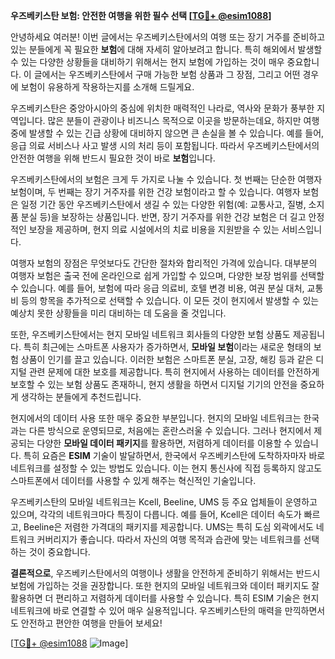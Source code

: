 **우즈베키스탄 보험: 안전한 여행을 위한 필수 선택 [[TG💪+ @esim1088](https://t.me/s/esim1088)]**

안녕하세요 여러분! 이번 글에서는 우즈베키스탄에서의 여행 또는 장기 거주를 준비하고 있는 분들에게 꼭 필요한 **보험**에 대해 자세히 알아보려고 합니다. 특히 해외에서 발생할 수 있는 다양한 상황들을 대비하기 위해서는 현지 보험에 가입하는 것이 매우 중요합니다. 이 글에서는 우즈베키스탄에서 구매 가능한 보험 상품과 그 장점, 그리고 어떤 경우에 보험이 유용하게 작용하는지를 소개해 드릴게요.

우즈베키스탄은 중앙아시아의 중심에 위치한 매력적인 나라로, 역사와 문화가 풍부한 지역입니다. 많은 분들이 관광이나 비즈니스 목적으로 이곳을 방문하는데요, 하지만 여행 중에 발생할 수 있는 긴급 상황에 대비하지 않으면 큰 손실을 볼 수 있습니다. 예를 들어, 응급 의료 서비스나 사고 발생 시의 처리 등이 포함됩니다. 따라서 우즈베키스탄에서의 안전한 여행을 위해 반드시 필요한 것이 바로 **보험**입니다.

우즈베키스탄에서의 보험은 크게 두 가지로 나눌 수 있습니다. 첫 번째는 단순한 여행자 보험이며, 두 번째는 장기 거주자를 위한 건강 보험이라고 할 수 있습니다. 여행자 보험은 일정 기간 동안 우즈베키스탄에서 생길 수 있는 다양한 위험(예: 교통사고, 질병, 소지품 분실 등)을 보장하는 상품입니다. 반면, 장기 거주자를 위한 건강 보험은 더 길고 안정적인 보장을 제공하며, 현지 의료 시설에서의 치료 비용을 지원받을 수 있는 서비스입니다.

여행자 보험의 장점은 무엇보다도 간단한 절차와 합리적인 가격에 있습니다. 대부분의 여행자 보험은 출국 전에 온라인으로 쉽게 가입할 수 있으며, 다양한 보장 범위를 선택할 수 있습니다. 예를 들어, 보험에 따라 응급 의료비, 호텔 변경 비용, 여권 분실 대처, 교통비 등의 항목을 추가적으로 선택할 수 있습니다. 이 모든 것이 현지에서 발생할 수 있는 예상치 못한 상황들을 미리 대비하는 데 도움을 줄 것입니다.

또한, 우즈베키스탄에서는 현지 모바일 네트워크 회사들의 다양한 보험 상품도 제공됩니다. 특히 최근에는 스마트폰 사용자가 증가하면서, **모바일 보험**이라는 새로운 형태의 보험 상품이 인기를 끌고 있습니다. 이러한 보험은 스마트폰 분실, 고장, 해킹 등과 같은 디지털 관련 문제에 대한 보호를 제공합니다. 특히 현지에서 사용하는 데이터를 안전하게 보호할 수 있는 보험 상품도 존재하니, 현지 생활을 하면서 디지털 기기의 안전을 중요하게 생각하는 분들에게 추천드립니다.

현지에서의 데이터 사용 또한 매우 중요한 부분입니다. 현지의 모바일 네트워크는 한국과는 다른 방식으로 운영되므로, 처음에는 혼란스러울 수 있습니다. 그러나 현지에서 제공되는 다양한 **모바일 데이터 패키지**를 활용하면, 저렴하게 데이터를 이용할 수 있습니다. 특히 요즘은 **ESIM** 기술이 발달하면서, 한국에서 우즈베키스탄에 도착하자마자 바로 네트워크를 설정할 수 있는 방법도 있습니다. 이는 현지 통신사에 직접 등록하지 않고도 스마트폰에서 데이터를 사용할 수 있게 해주는 혁신적인 기술입니다.

우즈베키스탄의 모바일 네트워크는 Kcell, Beeline, UMS 등 주요 업체들이 운영하고 있으며, 각각의 네트워크마다 특징이 다릅니다. 예를 들어, Kcell은 데이터 속도가 빠르고, Beeline은 저렴한 가격대의 패키지를 제공합니다. UMS는 특히 도심 외곽에서도 네트워크 커버리지가 좋습니다. 따라서 자신의 여행 목적과 습관에 맞는 네트워크를 선택하는 것이 중요합니다.

**결론적으로**, 우즈베키스탄에서의 여행이나 생활을 안전하게 준비하기 위해서는 반드시 보험에 가입하는 것을 권장합니다. 또한 현지의 모바일 네트워크와 데이터 패키지도 잘 활용하면 더 편리하고 저렴하게 데이터를 사용할 수 있습니다. 특히 ESIM 기술은 현지 네트워크에 바로 연결할 수 있어 매우 실용적입니다. 우즈베키스탄의 매력을 만끽하면서도 안전하고 편안한 여행을 만들어 보세요!

[[TG💪+ @esim1088](https://t.me/s/esim1088) ![Image](https://i.postimg.cc/Y0z9fWf4/image.png)]